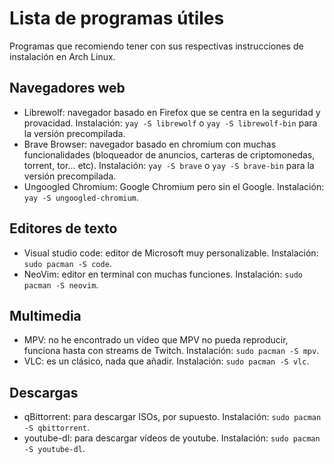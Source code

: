 # Lista de programas útiles

Programas que recomiendo tener con sus respectivas instrucciones de instalación en Arch Linux.

## Navegadores web

* Librewolf: navegador basado en Firefox que se centra en la seguridad y provacidad. Instalación: `yay -S librewolf` o `yay -S librewolf-bin` para la versión precompilada.
* Brave Browser: navegador basado en chromium con muchas funcionalidades (bloqueador de anuncios, carteras de criptomonedas, torrent, tor... etc). Instalación: `yay -S brave` o `yay -S brave-bin` para la versión precompilada.
* Ungoogled Chromium: Google Chromium pero sin el Google. Instalación: `yay -S ungoogled-chromium`.

## Editores de texto

* Visual studio code: editor de Microsoft muy personalizable. Instalación: `sudo pacman -S code`.
* NeoVim: editor en terminal con muchas funciones. Instalación: `sudo pacman -S neovim`.

## Multimedia

* MPV: no he encontrado un vídeo que MPV no pueda reproducir, funciona hasta con streams de Twitch. Instalación: `sudo pacman -S mpv`.
* VLC: es un clásico, nada que añadir. Instalación: `sudo pacman -S vlc`.

## Descargas

* qBittorrent: para descargar ISOs, por supuesto. Instalación: `sudo pacman -S qbittorrent`.
* youtube-dl: para descargar vídeos de youtube. Instalación: `sudo pacman -S youtube-dl`.
